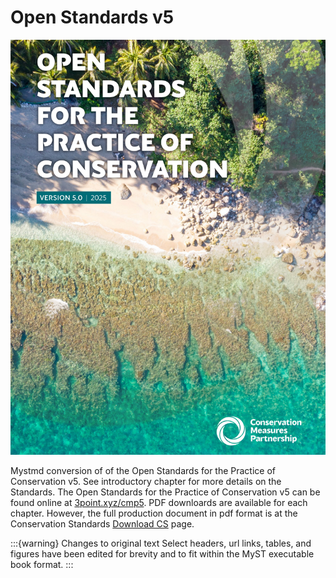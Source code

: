 # Open Standards v5
![alt text](zimage/cover.png) <br>

Mystmd conversion of of the Open Standards for the Practice of Conservation v5. See introductory chapter for more details on the Standards. The Open Standards for the Practice of Conservation v5 can be found online at [3point.xyz/cmp5](https://3point.xyz/cmp5/). PDF downloards are available for each chapter. However, the full production document in pdf format is at the Conservation Standards [Download CS](https://conservationstandards.org/download-cs) page.

:::{warning} Changes to original text
Select headers, url links, tables, and figures have been edited for brevity and to fit within the MyST executable book format.
:::
